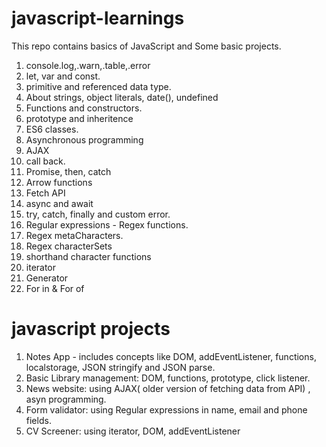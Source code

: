 # javascript-learnings
This repo contains basics of JavaScript and Some basic projects.
1. console.log,.warn,.table,.error
2. let, var and const.
3. primitive and referenced data type.
4. About strings, object literals, date(), undefined
5. Functions and constructors.
6. prototype and inheritence
7. ES6 classes.
8. Asynchronous programming
9. AJAX
10. call back.
11. Promise, then, catch
12. Arrow functions
13. Fetch API
14. async and await
15. try, catch, finally and custom error.
16. Regular expressions - Regex functions.
17. Regex metaCharacters.
18. Regex characterSets
19. shorthand character functions
20. iterator
21. Generator
22. For in & For of


# javascript projects
1. Notes App - includes concepts like DOM, addEventListener, functions, localstorage, JSON stringify and JSON parse.
2. Basic Library management: DOM, functions, prototype, click listener.
3. News website: using AJAX( older version of fetching data from API) , asyn programming.
4. Form validator: using Regular expressions in name, email and phone fields.
5. CV Screener: using iterator, DOM, addEventListener
